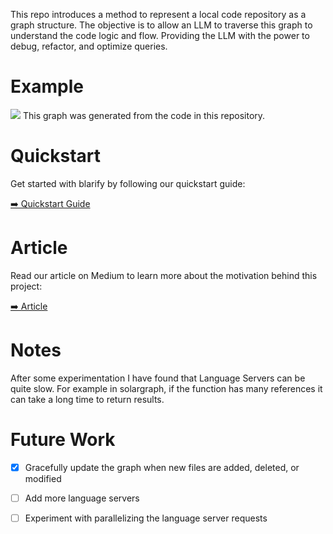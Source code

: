 This repo introduces a method to represent a local code repository as a graph structure. The objective is to allow an LLM to traverse this graph to understand the code logic and flow. Providing the LLM with the power to debug, refactor, and optimize queries.

# Example
<img src="https://raw.githubusercontent.com/blarApp/blarify/refs/heads/main/docs/visualisation.png"></img>
This graph was generated from the code in this repository.

# Quickstart
Get started with blarify by following our quickstart guide:

[➡️ Quickstart Guide](https://github.com/blarApp/blarify/docs/quickstart.md)

# Article

Read our article on Medium to learn more about the motivation behind this project:

[➡️ Article](https://medium.com/@v4rgas/how-we-built-a-tool-to-turn-any-code-base-into-a-graph-of-its-relationships-23c7bd130f13)

# Notes

After some experimentation I have found that Language Servers can be quite slow. For example in solargraph, if the function has many references it can take a long time to return results.


# Future Work
- [x] Gracefully update the graph when new files are added, deleted, or modified
- [ ] Add more language servers
- [ ] Experiment with parallelizing the language server requests

